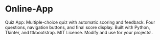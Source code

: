 # Online-App
Quiz App: Multiple-choice quiz with automatic scoring and feedback. Four questions, navigation buttons, and final score display. Built with Python, Tkinter, and ttkbootstrap. MIT License. Modify and use for your projects!.

